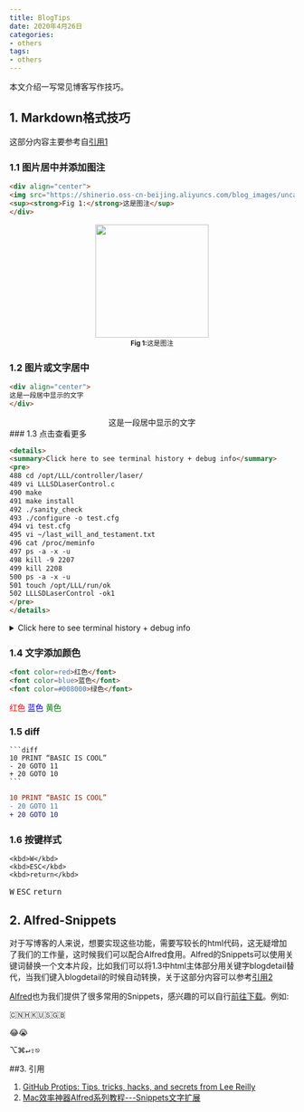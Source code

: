 ```yaml
---
title: BlogTips
date: 2020年4月26日
categories:
- others
tags:
- others
---
```


本文介绍一写常见博客写作技巧。

<!--more-->

## 1. Markdown格式技巧

这部分内容主要参考自[引用1](#ref1)

### 1.1 图片居中并添加图注

```html
<div align="center">
<img src="https://shinerio.oss-cn-beijing.aliyuncs.com/blog_images/uncategory/20200426164220.png" width="200"><br>
<sup><strong>Fig 1:</strong>这是图注</sup>
</div>
```

<div align="center">
<img src="https://shinerio.oss-cn-beijing.aliyuncs.com/blog_images/uncategory/20200426164220.png" width="200"><br>
<sup><strong>Fig 1:</strong>这是图注</sup>
</div>

### 1.2 图片或文字居中

```html
<div align="center">
这是一段居中显示的文字
</div>
```

<div align="center">
这是一段居中显示的文字
</div>
### 1.3 点击查看更多

```html
<details>
<summary>Click here to see terminal history + debug info</summary>
<pre>
488 cd /opt/LLL/controller/laser/
489 vi LLLSDLaserControl.c
490 make
491 make install
492 ./sanity_check
493 ./configure -o test.cfg
494 vi test.cfg
495 vi ~/last_will_and_testament.txt
496 cat /proc/meminfo
497 ps -a -x -u
498 kill -9 2207
499 kill 2208
500 ps -a -x -u
501 touch /opt/LLL/run/ok
502 LLLSDLaserControl -ok1
</pre>
</details>
```

<details>
<summary>Click here to see terminal history + debug info</summary>
<pre>
488 cd /opt/LLL/controller/laser/
489 vi LLLSDLaserControl.c
490 make
491 make install
492 ./sanity_check
493 ./configure -o test.cfg
494 vi test.cfg
495 vi ~/last_will_and_testament.txt
496 cat /proc/meminfo
497 ps -a -x -u
498 kill -9 2207
499 kill 2208
500 ps -a -x -u
501 touch /opt/LLL/run/ok
502 LLLSDLaserControl -ok1
</pre>
</details>

### 1.4 文字添加颜色

```html
<font color=red>红色</font>
<font color=blue>蓝色</font>
<font color=#008000>绿色</font>
```

<font color=red>红色</font>
<font color=blue>蓝色</font>
<font color=#008000>黄色</font>

### 1.5 diff

```
​```diff
10 PRINT “BASIC IS COOL”
- 20 GOTO 11
+ 20 GOTO 10
​```
```
```diff
10 PRINT “BASIC IS COOL”
- 20 GOTO 11
+ 20 GOTO 10
```

### 1.6 按键样式

```
<kbd>W</kbd>
<kbd>ESC</kbd>
<kbd>return</kbd>
```

<kbd>W</kbd>
<kbd>ESC</kbd>
<kbd>return</kbd>

## 2. Alfred-Snippets

对于写博客的人来说，想要实现这些功能，需要写较长的html代码，这无疑增加了我们的工作量，这时候我们可以配合Alfred食用。Alfred的Snippets可以使用关键词替换一个文本片段，比如我们可以将1.3中html主体部分用关键字blogdetail替代，当我们键入blogdetail的时候自动转换，关于这部分内容可以参考[引用2](#ref2)

[Alfred](https://www.alfredapp.com/extras/snippets/)也为我们提供了很多常用的Snippets，感兴趣的可以自行[前往下载](https://www.alfredapp.com/extras/snippets/)。例如:

🇨🇳🇭🇰🇺🇸🇬🇧

:joy::sob:

⌥⌘<kbd>↵</kbd><kbd>⇪</kbd><kbd>⎋</kbd>

##3. 引用

1. <span id="ref1">[GitHub Protips: Tips, tricks, hacks, and secrets from Lee Reilly](https://github.blog/2020-04-09-github-protips-tips-tricks-hacks-and-secrets-from-lee-reilly/)</span>
2. <span id="ref2">[Mac效率神器Alfred系列教程---Snippets文字扩展](https://zhuanlan.zhihu.com/p/33753656)</span>